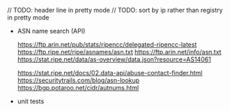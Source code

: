 // TODO: header line in pretty mode
// TODO: sort by ip rather than registry in pretty mode

- ASN name search (API)

	https://ftp.arin.net/pub/stats/ripencc/delegated-ripencc-latest
	https://ftp.ripe.net/ripe/asnames/asn.txt
	https://ftp.arin.net/info/asn.txt
	https://stat.ripe.net/data/as-overview/data.json?resource=AS14061

	https://stat.ripe.net/docs/02.data-api/abuse-contact-finder.html
	https://securitytrails.com/blog/asn-lookup
	https://bgp.potaroo.net/cidr/autnums.html

- unit tests
